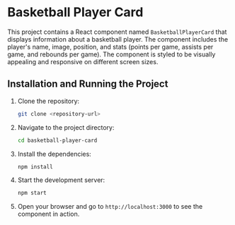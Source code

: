 # Basketball Player Card

This project contains a React component named `BasketballPlayerCard` that displays information about a basketball player. The component includes the player's name, image, position, and stats (points per game, assists per game, and rebounds per game). The component is styled to be visually appealing and responsive on different screen sizes.

## Installation and Running the Project

1. Clone the repository:
    ```bash
    git clone <repository-url>
    ```
2. Navigate to the project directory:
    ```bash
    cd basketball-player-card
    ```
3. Install the dependencies:
    ```bash
    npm install
    ```
4. Start the development server:
    ```bash
    npm start
    ```
5. Open your browser and go to `http://localhost:3000` to see the component in action.

